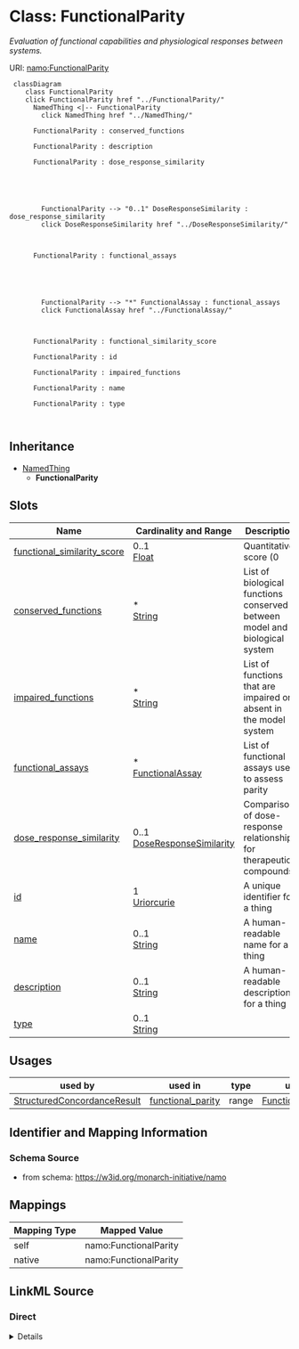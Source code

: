 

# Class: FunctionalParity 


_Evaluation of functional capabilities and physiological responses between systems._





URI: [namo:FunctionalParity](https://w3id.org/monarch-initiative/namo/FunctionalParity)





```mermaid
 classDiagram
    class FunctionalParity
    click FunctionalParity href "../FunctionalParity/"
      NamedThing <|-- FunctionalParity
        click NamedThing href "../NamedThing/"
      
      FunctionalParity : conserved_functions
        
      FunctionalParity : description
        
      FunctionalParity : dose_response_similarity
        
          
    
        
        
        FunctionalParity --> "0..1" DoseResponseSimilarity : dose_response_similarity
        click DoseResponseSimilarity href "../DoseResponseSimilarity/"
    

        
      FunctionalParity : functional_assays
        
          
    
        
        
        FunctionalParity --> "*" FunctionalAssay : functional_assays
        click FunctionalAssay href "../FunctionalAssay/"
    

        
      FunctionalParity : functional_similarity_score
        
      FunctionalParity : id
        
      FunctionalParity : impaired_functions
        
      FunctionalParity : name
        
      FunctionalParity : type
        
      
```





## Inheritance
* [NamedThing](NamedThing.md)
    * **FunctionalParity**



## Slots

| Name | Cardinality and Range | Description | Inheritance |
| ---  | --- | --- | --- |
| [functional_similarity_score](functional_similarity_score.md) | 0..1 <br/> [Float](Float.md) | Quantitative score (0 | direct |
| [conserved_functions](conserved_functions.md) | * <br/> [String](String.md) | List of biological functions conserved between model and biological system | direct |
| [impaired_functions](impaired_functions.md) | * <br/> [String](String.md) | List of functions that are impaired or absent in the model system | direct |
| [functional_assays](functional_assays.md) | * <br/> [FunctionalAssay](FunctionalAssay.md) | List of functional assays used to assess parity | direct |
| [dose_response_similarity](dose_response_similarity.md) | 0..1 <br/> [DoseResponseSimilarity](DoseResponseSimilarity.md) | Comparison of dose-response relationships for therapeutic compounds | direct |
| [id](id.md) | 1 <br/> [Uriorcurie](Uriorcurie.md) | A unique identifier for a thing | [NamedThing](NamedThing.md) |
| [name](name.md) | 0..1 <br/> [String](String.md) | A human-readable name for a thing | [NamedThing](NamedThing.md) |
| [description](description.md) | 0..1 <br/> [String](String.md) | A human-readable description for a thing | [NamedThing](NamedThing.md) |
| [type](type.md) | 0..1 <br/> [String](String.md) |  | [NamedThing](NamedThing.md) |





## Usages

| used by | used in | type | used |
| ---  | --- | --- | --- |
| [StructuredConcordanceResult](StructuredConcordanceResult.md) | [functional_parity](functional_parity.md) | range | [FunctionalParity](FunctionalParity.md) |







## Identifier and Mapping Information






### Schema Source


* from schema: https://w3id.org/monarch-initiative/namo




## Mappings

| Mapping Type | Mapped Value |
| ---  | ---  |
| self | namo:FunctionalParity |
| native | namo:FunctionalParity |






## LinkML Source

<!-- TODO: investigate https://stackoverflow.com/questions/37606292/how-to-create-tabbed-code-blocks-in-mkdocs-or-sphinx -->

### Direct

<details>
```yaml
name: FunctionalParity
description: Evaluation of functional capabilities and physiological responses between
  systems.
from_schema: https://w3id.org/monarch-initiative/namo
is_a: NamedThing
attributes:
  functional_similarity_score:
    name: functional_similarity_score
    description: Quantitative score (0.0-1.0) representing functional similarity.
    from_schema: https://w3id.org/monarch-initiative/namo
    rank: 1000
    domain_of:
    - FunctionalParity
    range: float
  conserved_functions:
    name: conserved_functions
    description: List of biological functions conserved between model and biological
      system.
    from_schema: https://w3id.org/monarch-initiative/namo
    rank: 1000
    domain_of:
    - FunctionalParity
    multivalued: true
  impaired_functions:
    name: impaired_functions
    description: List of functions that are impaired or absent in the model system.
    from_schema: https://w3id.org/monarch-initiative/namo
    rank: 1000
    domain_of:
    - FunctionalParity
    multivalued: true
  functional_assays:
    name: functional_assays
    description: List of functional assays used to assess parity.
    from_schema: https://w3id.org/monarch-initiative/namo
    rank: 1000
    domain_of:
    - FunctionalParity
    range: FunctionalAssay
    multivalued: true
    inlined: true
    inlined_as_list: true
  dose_response_similarity:
    name: dose_response_similarity
    description: Comparison of dose-response relationships for therapeutic compounds.
    from_schema: https://w3id.org/monarch-initiative/namo
    rank: 1000
    domain_of:
    - FunctionalParity
    range: DoseResponseSimilarity
    inlined: true

```
</details>

### Induced

<details>
```yaml
name: FunctionalParity
description: Evaluation of functional capabilities and physiological responses between
  systems.
from_schema: https://w3id.org/monarch-initiative/namo
is_a: NamedThing
attributes:
  functional_similarity_score:
    name: functional_similarity_score
    description: Quantitative score (0.0-1.0) representing functional similarity.
    from_schema: https://w3id.org/monarch-initiative/namo
    rank: 1000
    alias: functional_similarity_score
    owner: FunctionalParity
    domain_of:
    - FunctionalParity
    range: float
  conserved_functions:
    name: conserved_functions
    description: List of biological functions conserved between model and biological
      system.
    from_schema: https://w3id.org/monarch-initiative/namo
    rank: 1000
    alias: conserved_functions
    owner: FunctionalParity
    domain_of:
    - FunctionalParity
    range: string
    multivalued: true
  impaired_functions:
    name: impaired_functions
    description: List of functions that are impaired or absent in the model system.
    from_schema: https://w3id.org/monarch-initiative/namo
    rank: 1000
    alias: impaired_functions
    owner: FunctionalParity
    domain_of:
    - FunctionalParity
    range: string
    multivalued: true
  functional_assays:
    name: functional_assays
    description: List of functional assays used to assess parity.
    from_schema: https://w3id.org/monarch-initiative/namo
    rank: 1000
    alias: functional_assays
    owner: FunctionalParity
    domain_of:
    - FunctionalParity
    range: FunctionalAssay
    multivalued: true
    inlined: true
    inlined_as_list: true
  dose_response_similarity:
    name: dose_response_similarity
    description: Comparison of dose-response relationships for therapeutic compounds.
    from_schema: https://w3id.org/monarch-initiative/namo
    rank: 1000
    alias: dose_response_similarity
    owner: FunctionalParity
    domain_of:
    - FunctionalParity
    range: DoseResponseSimilarity
    inlined: true
  id:
    name: id
    description: A unique identifier for a thing
    from_schema: https://w3id.org/monarch-initiative/namo
    rank: 1000
    slot_uri: schema:identifier
    identifier: true
    alias: id
    owner: FunctionalParity
    domain_of:
    - NamedThing
    - Reference
    range: uriorcurie
    required: true
  name:
    name: name
    description: A human-readable name for a thing
    from_schema: https://w3id.org/monarch-initiative/namo
    rank: 1000
    slot_uri: schema:name
    alias: name
    owner: FunctionalParity
    domain_of:
    - NamedThing
    range: string
  description:
    name: description
    description: A human-readable description for a thing
    from_schema: https://w3id.org/monarch-initiative/namo
    rank: 1000
    slot_uri: schema:description
    alias: description
    owner: FunctionalParity
    domain_of:
    - NamedThing
    range: string
  type:
    name: type
    from_schema: https://w3id.org/monarch-initiative/namo
    rank: 1000
    designates_type: true
    alias: type
    owner: FunctionalParity
    domain_of:
    - NamedThing
    range: string

```
</details>